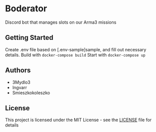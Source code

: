 # Boderator

Discord bot that manages slots on our Arma3 missions

## Getting Started

Create .env file based on [.env-sample]sample, and fill out necessary details. 
Build with `docker-compose build` 
Start with `docker-compose up`

## Authors

* 3Mydlo3
* Ingvarr
* Smieszkokoleszko


## License

This project is licensed under the MIT License - see the [LICENSE](LICENSE) file for details

